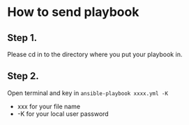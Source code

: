 # How to send playbook

## Step 1. 
Please cd in to the directory where you put your playbook in.

## Step 2.
Open terminal and key in ``ansible-playbook xxxx.yml -K``
* xxx for your file name
* -K for your local user password
